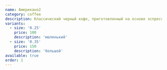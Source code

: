 ```yaml
---
name: Американо2
category: coffee
description: Классический черный кофе, приготовленный на основе эспрессо и горячей воды.
variants:
  - size: '0.25'
    price: 100
    description: 'маленький'
  - size: '0.35'
    price: 150
    description: 'большой'
available: true
order: 1
---
```

